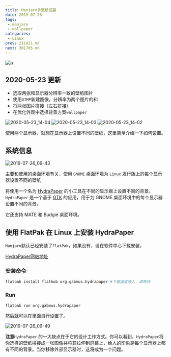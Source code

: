 ```yaml
---
title: Manjaro多壁纸设置
date: 2019-07-26
tags:
 - manjaro
 - wallpaper
categories:
 - Linux
prev: 211821.md
next: 301705.md
---
```


![a](https://gitee.com/snowyan/image/raw/master/2021/202111231047412.png)

<!-- more -->

## 2020-05-23 更新

- 选取两张和显示器分辨率一致的壁纸图片
- 使用`GIMP`新建图像，分辨率为两个图片的和
- 将两张图片拼接（左右拼接）
- 在优化外观中选择背景方案`wallpaper`

![2020-05-23_14-04](https://gitee.com/snowyan/image/raw/master/1590213944_20200523140511651_1558192131.png)
![2020-05-23_14-03](https://gitee.com/snowyan/image/raw/master/1590213945_20200523140526326_2025102973.png)
![2020-05-23_14-02](https://gitee.com/snowyan/image/raw/master/1590213946_20200523140537502_289998243.png)

使用两个显示器，就想在显示器上设置不同的壁纸，这里简单介绍一下如何设置。

## 系统信息

![2019-07-26_09-43](https://gitee.com/snowyan/image/raw/master/1590217257_20200523150045501_2073446192.png)

主要和使用的桌面环境有关，使用 `GNOME` 桌面环境为 `Linux` 发行版上的每个显示器设置不同的壁纸

将使用一个名为 [HydraPaper](https://github.com/GabMus/HydraPaper) 的小工具在不同的显示器上设置不同的背景。`HydraPaper` 是一个基于 [GTK](https://www.gtk.org/) 的应用，用于为 GNOME 桌面环境中的每个显示器设置不同的背景。

它还支持 MATE 和 Budgie 桌面环境。

## 使用 FlatPak 在 Linux 上安装 HydraPaper

`Manjaro`默认已经安装了`FlatPak`，如果没有，请在软件中心下载安装，

[HydraPaper网站地址](https://flathub.org/apps/details/org.gabmus.hydrapaper)

### 安装命令

```bash
flatpak install flathub org.gabmus.hydrapaper #下载速度感人，请等待
```

### Run

```bash
flatpak run org.gabmus.hydrapaper
```

然后就可以在里面自行设置了。

![2019-07-26_09-49](https://gitee.com/snowyan/image/raw/master/1590217258_20200523150051938_1698281950.png)

**注意**`HydraPaper` 的一大缺点在于它的设计工作方式。你可以看到，`HydraPaper`将你选择的壁纸拼接成一张图像并将其拉伸到屏幕上，给人的印象是每个显示器上都有不同的背景。当你移除外部显示器时，这将成为一个问题。
